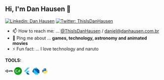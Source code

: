 <h2> Hi, I'm Dan Hausen 👋</h2> 

[![Linkedin: Dan Hausen](https://img.shields.io/badge/-danhausen-blue?style=flat-square&logo=Linkedin&logoColor=white&link=https://www.linkedin.com/in/danielnordhausen/)](https://www.linkedin.com/in/danielnordhausen/)
[![Twitter: ThisIsDanHausen](https://img.shields.io/twitter/follow/DanHausenBR?style=social)](https://twitter.com/DanHausenBR)


- 📫 How to reach me: ... [@ThisIsDanHausen](https://twitter.com/ThisIsDanHausen) / daniel@danhausen.com.br
- 💬 Ping me about ... **games, technology, astronomy and animated movies**
- ⚡ Fun fact: ... I love technology and naruto

**TOOLS:**

<code><img height="25" src="https://github.com/github/explore/blob/main/topics/unity/unity.png"></code>
<code><img height="25" src="https://github.com/github/explore/blob/main/topics/csharp/csharp.png"></code>
<code><img height="25" src="https://github.com/github/explore/blob/main/topics/flutter/flutter.png"></code>
<code><img height="25" src="https://github.com/github/explore/blob/main/topics/dart/dart.png"></code>
<code><img height="25" src="https://github.com/github/explore/blob/main/topics/python/python.png"></code>

<!--
**DanHausen/DanHausen** is a ✨ _special_ ✨ repository because its `README.md` (this file) appears on your GitHub profile.

-->
